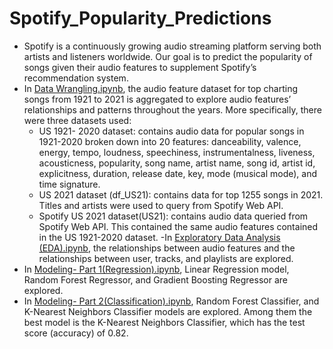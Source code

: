 # Spotify_Popularity_Predictions
- Spotify is a continuously growing audio streaming platform serving both artists and listeners worldwide. Our goal is to predict the popularity of songs given their audio features to supplement Spotify’s recommendation system. 
- In  [Data Wrangling.ipynb](https://github.com/yosep2m430/Predicting-Song-Popularity-Using-Audio-Features-Capstone-2-/blob/main/Data%20Wrangling.ipynb), the audio feature dataset for top charting songs from 1921 to 2021 is aggregated to explore audio features’ relationships and patterns throughout the years. More specifically, there were three datasets used:
  - US 1921- 2020 dataset: contains audio data for popular songs in 1921-2020 broken down into 20 features: danceability, valence, energy, tempo, loudness, speechiness, instrumentalness, liveness, acousticness, popularity, song name, artist name, song id, artist id, explicitness, duration, release date, key, mode (musical mode), and time signature.
  - US 2021 dataset (df_US21): contains data for top 1255 songs in 2021. Titles and artists were used to query from Spotify Web API.
  - Spotify US 2021 dataset(US21): contains audio data queried from Spotify Web API. This contained the same audio features contained in the US 1921-2020 dataset. 
-In [Exploratory Data Analysis (EDA).ipynb](https://github.com/yosep2m430/Predicting-Song-Popularity-Using-Audio-Features-Capstone-2-/blob/main/Exploratory%20Data%20Analysis%20(EDA).ipynb), the relationships between audio features and the relationships between user, tracks, and playlists are explored.
- In [Modeling- Part 1(Regression).ipynb](https://github.com/yosep2m430/Predicting-Song-Popularity-Using-Audio-Features-Capstone-2-/blob/main/Modeling-%20Part%201(%20Regression).ipynb), Linear Regression model, Random Forest Regressor, and Gradient Boosting Regressor are explored.
- In [Modeling- Part 2(Classification).ipynb](https://github.com/yosep2m430/Predicting-Song-Popularity-Using-Audio-Features-Capstone-2-/blob/main/Modeling-%20Part%202(Classification).ipynb), Random Forest Classifier, and K-Nearest Neighbors Classifier models are explored.
Among them the best model is the K-Nearest Neighbors Classifier, which has the test score (accuracy) of 0.82.
